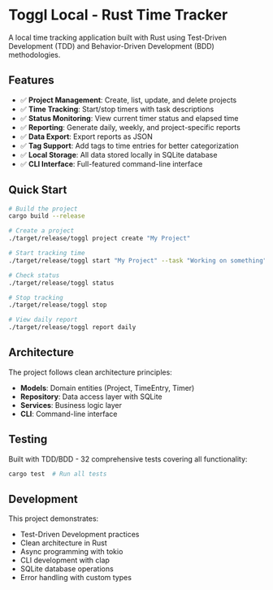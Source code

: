 # Toggl Local - Rust Time Tracker

A local time tracking application built with Rust using Test-Driven Development (TDD) and Behavior-Driven Development (BDD) methodologies.

## Features

- ✅ **Project Management**: Create, list, update, and delete projects
- ✅ **Time Tracking**: Start/stop timers with task descriptions  
- ✅ **Status Monitoring**: View current timer status and elapsed time
- ✅ **Reporting**: Generate daily, weekly, and project-specific reports
- ✅ **Data Export**: Export reports as JSON
- ✅ **Tag Support**: Add tags to time entries for better categorization
- ✅ **Local Storage**: All data stored locally in SQLite database
- ✅ **CLI Interface**: Full-featured command-line interface

## Quick Start

```bash
# Build the project
cargo build --release

# Create a project
./target/release/toggl project create "My Project"

# Start tracking time
./target/release/toggl start "My Project" --task "Working on something"

# Check status
./target/release/toggl status

# Stop tracking
./target/release/toggl stop

# View daily report
./target/release/toggl report daily
```

## Architecture

The project follows clean architecture principles:

- **Models**: Domain entities (Project, TimeEntry, Timer)
- **Repository**: Data access layer with SQLite
- **Services**: Business logic layer
- **CLI**: Command-line interface

## Testing

Built with TDD/BDD - 32 comprehensive tests covering all functionality:

```bash
cargo test  # Run all tests
```

## Development

This project demonstrates:
- Test-Driven Development practices
- Clean architecture in Rust
- Async programming with tokio
- CLI development with clap
- SQLite database operations
- Error handling with custom types
